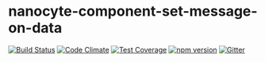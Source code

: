 # nanocyte-component-set-message-on-data

[![Build Status](https://travis-ci.org/octoblu/nanocyte-component-set-message-on-data.svg?branch=master)](https://travis-ci.org/octoblu/nanocyte-component-set-message-on-data)
[![Code Climate](https://codeclimate.com/github/octoblu/nanocyte-component-set-message-on-data/badges/gpa.svg)](https://codeclimate.com/github/octoblu/nanocyte-component-set-message-on-data)
[![Test Coverage](https://codeclimate.com/github/octoblu/nanocyte-component-set-message-on-data/badges/coverage.svg)](https://codeclimate.com/github/octoblu/nanocyte-component-set-message-on-data)
[![npm version](https://badge.fury.io/js/nanocyte-component-set-message-on-data.svg)](http://badge.fury.io/js/nanocyte-component-set-message-on-data)
[![Gitter](https://badges.gitter.im/octoblu/help.svg)](https://gitter.im/octoblu/help)
